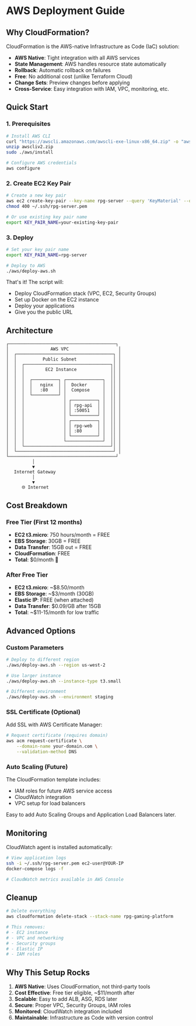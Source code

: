 # AWS Deployment Guide

## Why CloudFormation?

CloudFormation is the AWS-native Infrastructure as Code (IaC) solution:

- **AWS Native**: Tight integration with all AWS services
- **State Management**: AWS handles resource state automatically  
- **Rollback**: Automatic rollback on failures
- **Free**: No additional cost (unlike Terraform Cloud)
- **Change Sets**: Preview changes before applying
- **Cross-Service**: Easy integration with IAM, VPC, monitoring, etc.

## Quick Start

### 1. Prerequisites

```bash
# Install AWS CLI
curl "https://awscli.amazonaws.com/awscli-exe-linux-x86_64.zip" -o "awscliv2.zip"
unzip awscliv2.zip
sudo ./aws/install

# Configure AWS credentials
aws configure
```

### 2. Create EC2 Key Pair

```bash
# Create a new key pair
aws ec2 create-key-pair --key-name rpg-server --query 'KeyMaterial' --output text > ~/.ssh/rpg-server.pem
chmod 400 ~/.ssh/rpg-server.pem

# Or use existing key pair name
export KEY_PAIR_NAME=your-existing-key-pair
```

### 3. Deploy

```bash
# Set your key pair name
export KEY_PAIR_NAME=rpg-server

# Deploy to AWS
./aws/deploy-aws.sh
```

That's it! The script will:
- Deploy CloudFormation stack (VPC, EC2, Security Groups)
- Set up Docker on the EC2 instance
- Deploy your applications
- Give you the public URL

## Architecture

```
┌─────────────────────────────────────────┐
│                AWS VPC                   │
│  ┌─────────────────────────────────────┐ │
│  │          Public Subnet              │ │
│  │  ┌─────────────────────────────────┐│ │
│  │  │        EC2 Instance             ││ │
│  │  │                                 ││ │
│  │  │  ┌──────────┐ ┌──────────────┐  ││ │
│  │  │  │   nginx  │ │  Docker      │  ││ │
│  │  │  │   :80    │ │  Compose     │  ││ │
│  │  │  └──────────┘ │              │  ││ │
│  │  │               │ ┌──────────┐ │  ││ │
│  │  │               │ │ rpg-api  │ │  ││ │
│  │  │               │ │ :50051   │ │  ││ │
│  │  │               │ └──────────┘ │  ││ │
│  │  │               │ ┌──────────┐ │  ││ │
│  │  │               │ │ rpg-web  │ │  ││ │
│  │  │               │ │ :80      │ │  ││ │
│  │  │               │ └──────────┘ │  ││ │
│  │  │               └──────────────┘  ││ │
│  │  └─────────────────────────────────┘│ │
│  └─────────────────────────────────────┘ │
└─────────────────────────────────────────┘
          │
          ▼
   Internet Gateway
          │
          ▼
      🌐 Internet
```

## Cost Breakdown

### Free Tier (First 12 months)
- **EC2 t3.micro**: 750 hours/month = FREE
- **EBS Storage**: 30GB = FREE  
- **Data Transfer**: 15GB out = FREE
- **CloudFormation**: FREE
- **Total**: $0/month 🎉

### After Free Tier
- **EC2 t3.micro**: ~$8.50/month
- **EBS Storage**: ~$3/month (30GB)
- **Elastic IP**: FREE (when attached)
- **Data Transfer**: $0.09/GB after 15GB
- **Total**: ~$11-15/month for low traffic

## Advanced Options

### Custom Parameters

```bash
# Deploy to different region
./aws/deploy-aws.sh --region us-west-2

# Use larger instance
./aws/deploy-aws.sh --instance-type t3.small

# Different environment
./aws/deploy-aws.sh --environment staging
```

### SSL Certificate (Optional)

Add SSL with AWS Certificate Manager:

```bash
# Request certificate (requires domain)
aws acm request-certificate \
    --domain-name your-domain.com \
    --validation-method DNS
```

### Auto Scaling (Future)

The CloudFormation template includes:
- IAM roles for future AWS service access
- CloudWatch integration
- VPC setup for load balancers

Easy to add Auto Scaling Groups and Application Load Balancers later.

## Monitoring

CloudWatch agent is installed automatically:

```bash
# View application logs
ssh -i ~/.ssh/rpg-server.pem ec2-user@YOUR-IP
docker-compose logs -f

# CloudWatch metrics available in AWS Console
```

## Cleanup

```bash
# Delete everything
aws cloudformation delete-stack --stack-name rpg-gaming-platform

# This removes:
# - EC2 instance
# - VPC and networking
# - Security groups  
# - Elastic IP
# - IAM roles
```

## Why This Setup Rocks

1. **AWS Native**: Uses CloudFormation, not third-party tools
2. **Cost Effective**: Free tier eligible, ~$11/month after
3. **Scalable**: Easy to add ALB, ASG, RDS later
4. **Secure**: Proper VPC, Security Groups, IAM roles
5. **Monitored**: CloudWatch integration included
6. **Maintainable**: Infrastructure as Code with version control